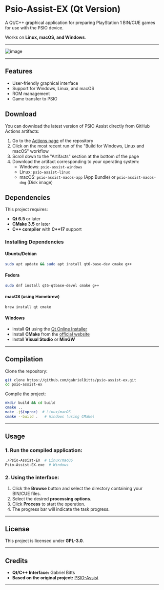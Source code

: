 # Psio-Assist-EX (Qt Version)

A Qt/C++ graphical application for preparing PlayStation 1 BIN/CUE games for use with the PSIO device.

Works on **Linux, macOS, and Windows**.

---

![image](https://github.com/user-attachments/assets/3702df62-7b1a-4af7-ac10-02ed044db05c)


---

## Features

- User-friendly graphical interface
- Support for Windows, Linux, and macOS
- ROM management
- Game transfer to PSIO

## Download

You can download the latest version of PSIO Assist directly from GitHub Actions artifacts:

1. Go to the [Actions page](https://github.com/gabrielBitts/psio-assist-ex/actions) of the repository
2. Click on the most recent run of the "Build for Windows, Linux and macOS" workflow
3. Scroll down to the "Artifacts" section at the bottom of the page
4. Download the artifact corresponding to your operating system:
   - Windows: `psio-assist-windows`
   - Linux: `psio-assist-linux`
   - macOS: `psio-assist-macos-app` (App Bundle) or `psio-assist-macos-dmg` (Disk image)

## Dependencies

This project requires:

- **Qt 6.5** or later
- **CMake 3.5** or later
- **C++ compiler** with **C++17** support

### Installing Dependencies

#### Ubuntu/Debian
```bash
sudo apt update && sudo apt install qt6-base-dev cmake g++
```

#### Fedora
```bash
sudo dnf install qt6-qtbase-devel cmake g++
```

#### macOS (using Homebrew)
```bash
brew install qt cmake
```

#### Windows
- Install **Qt** using the [Qt Online Installer](https://www.qt.io/download)
- Install **CMake** from the [official website](https://cmake.org/download/)
- Install **Visual Studio** or **MinGW**

---

## Compilation

Clone the repository:
```bash
git clone https://github.com/gabrielBitts/psio-assist-ex.git
cd psio-assist-ex
```

Compile the project:
```bash
mkdir build && cd build
cmake ..
make -j$(nproc)  # Linux/macOS
cmake --build .   # Windows (using CMake)
```

---

## Usage

### 1. Run the compiled application:
```bash
./Psio-Assist-EX  # Linux/macOS
Psio-Assist-EX.exe  # Windows
```

### 2. Using the interface:
1. Click the **Browse** button and select the directory containing your BIN/CUE files.
2. Select the desired **processing options**.
3. Click **Process** to start the operation.
4. The progress bar will indicate the task progress.

---

## License

This project is licensed under **GPL-3.0**.

---

## Credits

- **Qt/C++ Interface:** Gabriel Bitts
- **Based on the original project:** [PSIO-Assist](https://github.com/gabrielBitts/psio-assist-ex)

---
